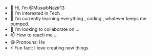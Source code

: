 - 👋 Hi, I’m @MusaibNazir13
- 👀 I’m interested in Tech
- 🌱 I’m currently learning everything , coding , whatever keeps me pumped.
- 💞️ I’m looking to collaborate on ...
- 📫 How to reach me ...
- 😄 Pronouns: He
- ⚡ Fun fact: I love creating new things

<!---
MusaibNazir13/MusaibNazir13 is a ✨ special ✨ repository because its `README.md` (this file) appears on your GitHub profile.
You can click the Preview link to take a look at your changes.
--->
